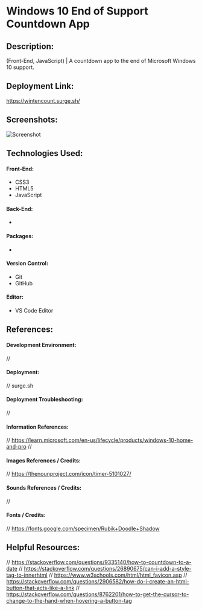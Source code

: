 # Windows 10 End of Support Countdown App
## Description:
(Front-End, JavaScript) | A countdown app to the end of Microsoft Windows 10 support.

## Deployment Link:
https://wintencount.surge.sh/

## Screenshots:
![Screenshot](/image/01.png)

## Technologies Used:
#### Front-End:
- CSS3
- HTML5
- JavaScript
#### Back-End:
- 
#### Packages:
- 
#### Version Control:
- Git
- GitHub
#### Editor:
- VS Code Editor

## References:
#### Development Environment:
//

#### Deployment:
// surge.sh

#### Deployment Troubleshooting:
// 

#### Information References:
// https://learn.microsoft.com/en-us/lifecycle/products/windows-10-home-and-pro
// 

#### Images References / Credits:
// https://thenounproject.com/icon/timer-5101027/

#### Sounds References / Credits:
//

#### Fonts / Credits:
// https://fonts.google.com/specimen/Rubik+Doodle+Shadow

## Helpful Resources:
// https://stackoverflow.com/questions/9335140/how-to-countdown-to-a-date
// https://stackoverflow.com/questions/26890675/can-i-add-a-style-tag-to-innerhtml
// https://www.w3schools.com/html/html_favicon.asp
// https://stackoverflow.com/questions/2906582/how-do-i-create-an-html-button-that-acts-like-a-link
// https://stackoverflow.com/questions/8762201/how-to-get-the-cursor-to-change-to-the-hand-when-hovering-a-button-tag